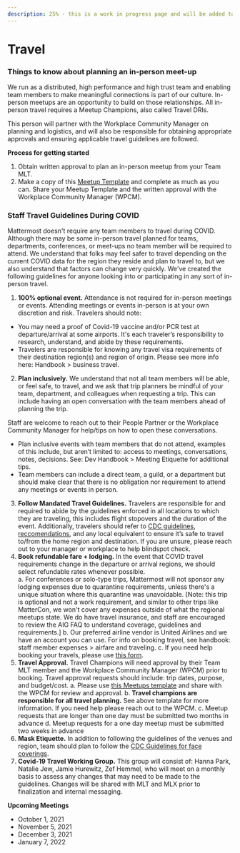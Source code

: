 ```yaml
---
description: 25% - this is a work in progress page and will be added to overtime
---
```


# Travel

### Things to know about planning an in-person meet-up 
 
We run as a distributed, high performance and high trust team and enabling team members to make meaningful connections is part of our culture. In-person meetups are an opportunity to build on those relationships. All in-person travel requires a Meetup Champions, also called Travel DRIs.

This person will partner with the Workplace Community Manager on planning and logistics, and will also be responsible for obtaining appropriate approvals and ensuring applicable travel guidelines are followed.

**Process for getting started**  
1. Obtain written approval to plan an in-person meetup from your Team MLT.
2. Make a copy of this [Meetup Template](https://docs.google.com/spreadsheets/d/1ZD6BchqUMPC0quYkU_vnT95vENxMSGZ3DRWQi7jxWhQ/edit#gid=626981306) and complete as much as you can. Share your Meetup Template and the written approval with the Workplace Community Manager (WPCM). 
 
### Staff Travel Guidelines During COVID 
 
Mattermost doesn't require any team members to travel during COVID. Although there may be some in-person travel planned for teams, departments, conferences, or meet-ups no team member will be required to attend. We understand that folks may feel safer to travel depending on the current COVID data for the region they reside and plan to travel to, but we also understand that factors can change very quickly. We've created the following guidelines for anyone looking into or participating in any sort of in-person travel.
1. **100% optional event.** Attendance is not required for in-person meetings or events. Attending meetings or events in-person is at your own discretion and risk. Travelers should note:
  * You may need a proof of Covid-19 vaccine and/or PCR test at departure/arrival at some airports. It's each traveler’s responsibility to research, understand, and abide by these requirements.
  * Travelers are responsible for knowing any travel visa requirements of their destination region(s) and region of origin. Please see more info here: Handbook > business travel.
2. **Plan inclusively.** We understand that not all team members will be able, or feel safe, to travel, and we ask that trip planners be mindful of your team, department, and colleagues when requesting a trip. This can include having an open conversation with the team members ahead of planning the trip.

Staff are welcome to reach out to their People Partner or the Workplace Community Manager for help/tips on how to open these conversations.
  * Plan inclusive events with team members that do not attend, examples of this include, but aren’t limited to: access to meetings, conversations, notes, decisions. See: Dev Handbook > Meeting Etiquette for additional tips.
  * Team members can include a direct team, a guild, or a department but should make clear that there is no obligation nor requirement to attend any meetings or events in person.
3. **Follow Mandated Travel Guidelines.** Travelers are responsible for and required to abide by the guidelines enforced in all locations to which they are traveling, this includes flight stopovers and the duration of the event. Additionally, travelers should refer to [CDC guidelines](https://www.cdc.gov/coronavirus/2019-ncov/travelers/index.html), [reccomendations](https://www.cdc.gov/coronavirus/2019-ncov/travelers/map-and-travel-notices.html), and any local equivalent to ensure it’s safe to travel to/from the home region and destination. If you are unsure, please reach out to your manager or workplace to help blindspot check. 
4. **Book refundable fare + lodging.** In the event that COVID travel requirements change in the departure or arrival regions, we should select refundable rates whenever possible.  
  a. For conferences or solo-type trips, Mattermost will not sponsor any lodging expenses due to quarantine requirements, unless there's a unique situation where this quarantine was unavoidable. [Note: this trip is optional and not a work requirement, and similar to other trips like MatterCon, we won't cover any expenses outside of what the regional meetups state. We do have travel insurance, and staff are encouraged to review the AIG FAQ to understand coverage, guidelines and requirements.]
  b. Our preferred airline vendor is United Airlines and we have an account you can use.  For info on booking travel, see handbook: staff member expenses > airfare and traveling. 
  c. If you need help booking your travels, please use [this form](https://forms.gle/CEMNgK4GHuAWAiqX6).
5. **Travel Approval.** Travel Champions will need approval by their Team MLT member and the Workplace Community Manager (WPCM) prior to booking. Travel approval requests should include: trip dates, purpose, and budget/cost. 
  a. Please use [this Meetups template](https://docs.google.com/spreadsheets/d/1ZD6BchqUMPC0quYkU_vnT95vENxMSGZ3DRWQi7jxWhQ/edit?usp=sharing) and share with the WPCM for review and approval.
  b. **Travel champions are responsible for all travel planning.** See above template for more information. If you need help please reach out to the WPCM.
  c. Meetup requests that are longer than one day must be submitted two months in advance
  d. Meetup requests for a one day meetup must be submitted two weeks in advance
6. **Mask Etiquette.** In addition to following the guidelines of the venues and region, team  should plan to follow the [CDC Guidelines for face coverings](https://www.cdc.gov/coronavirus/2019-ncov/prevent-getting-sick/about-face-coverings.html). 
7. **Covid-19 Travel Working Group.** This group will consist of: Hanna Park, Natalie Jew, Jamie Hurewitz, Zef Hemmel, who will meet on a monthly basis to assess any changes that may need to be made to the guidelines. Changes will be shared with MLT and MLX prior to finalization and internal messaging. 
 
**Upcoming Meetings**
* October 1, 2021
* November 5, 2021
* December 3, 2021
* January 7, 2022
 
